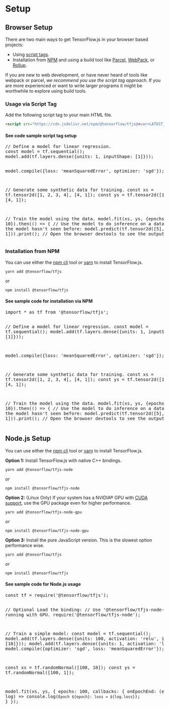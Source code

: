 # Setup

## Browser Setup

There are two main ways to get TensorFlow.js in your browser based projects:
  - Using [script tags](https://developer.mozilla.org/en-US/docs/Learn/HTML/Howto/Use_JavaScript_within_a_webpage).
  - Installation from [NPM](https://www.npmjs.com) and using a build tool like [Parcel](https://parceljs.org/), [WebPack](https://webpack.js.org/), or [Rollup](https://rollupjs.org/guide/en).

If you are new to web development, or have never heard of tools like webpack or parcel, _we recommend you use the script tag approach_. If you are more experienced or want to write larger programs it might be worthwhile to explore using build tools.

### Usage via Script Tag

Add the following script tag to your main HTML file.

```html
<script src="https://cdn.jsdelivr.net/npm/@tensorflow/tfjs@<var>LATEST_VERSION</var>/dist/tf.min.js"></script>
```

<section class="expandable">
  <h4 class="showalways">See code sample script tag setup</h4>
  <pre class="prettyprint">
// Define a model for linear regression.
const model = tf.sequential();
model.add(tf.layers.dense({units: 1, inputShape: [1]}));

model.compile({loss: 'meanSquaredError', optimizer: 'sgd'});

// Generate some synthetic data for training.
const xs = tf.tensor2d([1, 2, 3, 4], [4, 1]);
const ys = tf.tensor2d([1, 3, 5, 7], [4, 1]);

// Train the model using the data.
model.fit(xs, ys, {epochs: 10}).then(() => {
  // Use the model to do inference on a data point the model hasn't seen before:
  model.predict(tf.tensor2d([5], [1, 1])).print();
  // Open the browser devtools to see the output
});
  </pre>
</section>

### Installation from NPM

You can use either the [npm cli](https://docs.npmjs.com/cli/npm) tool or [yarn](https://yarnpkg.com/en/) to install TensorFlow.js.

```
yarn add @tensorflow/tfjs
```

_or_

```
npm install @tensorflow/tfjs
```

<section class="expandable">
  <h4 class="showalways">See sample code for installation via NPM</h4>
  <pre class="prettyprint">
import * as tf from '@tensorflow/tfjs';

// Define a model for linear regression.
const model = tf.sequential();
model.add(tf.layers.dense({units: 1, inputShape: [1]}));

model.compile({loss: 'meanSquaredError', optimizer: 'sgd'});

// Generate some synthetic data for training.
const xs = tf.tensor2d([1, 2, 3, 4], [4, 1]);
const ys = tf.tensor2d([1, 3, 5, 7], [4, 1]);

// Train the model using the data.
model.fit(xs, ys, {epochs: 10}).then(() => {
  // Use the model to do inference on a data point the model hasn't seen before:
  model.predict(tf.tensor2d([5], [1, 1])).print();
  // Open the browser devtools to see the output
});
  </pre>
</section>


## Node.js Setup

You can use either the [npm cli](https://docs.npmjs.com/cli/npm) tool or [yarn](https://yarnpkg.com/en/) to install TensorFlow.js.

**Option 1:** Install TensorFlow.js with native C++ bindings.

```
yarn add @tensorflow/tfjs-node
```

_or_

```
npm install @tensorflow/tfjs-node
```

**Option 2:** (Linux Only) If your system has a NVIDIA® GPU with [CUDA support](https://www.tensorflow.org/install/install_linux#NVIDIARequirements), use the GPU package even for higher performance.

```
yarn add @tensorflow/tfjs-node-gpu
```

_or_

```
npm install @tensorflow/tfjs-node-gpu
```

**Option 3:** Install the pure JavaScript version. This is the slowest option performance wise.

```
yarn add @tensorflow/tfjs
```

_or_

```
npm install @tensorflow/tfjs
```


<section class="expandable">
  <h4 class="showalways">See sample code for Node.js usage</h4>
  <pre class="prettyprint">
const tf = require('@tensorflow/tfjs');

// Optional Load the binding:
// Use '@tensorflow/tfjs-node-gpu' if running with GPU.
require('@tensorflow/tfjs-node');

// Train a simple model:
const model = tf.sequential();
model.add(tf.layers.dense({units: 100, activation: 'relu', inputShape: [10]}));
model.add(tf.layers.dense({units: 1, activation: 'linear'}));
model.compile({optimizer: 'sgd', loss: 'meanSquaredError'});

const xs = tf.randomNormal([100, 10]);
const ys = tf.randomNormal([100, 1]);

model.fit(xs, ys, {
  epochs: 100,
  callbacks: {
    onEpochEnd: (epoch, log) => console.log(`Epoch ${epoch}: loss = ${log.loss}`);
  }
});
  </pre>
</section>
